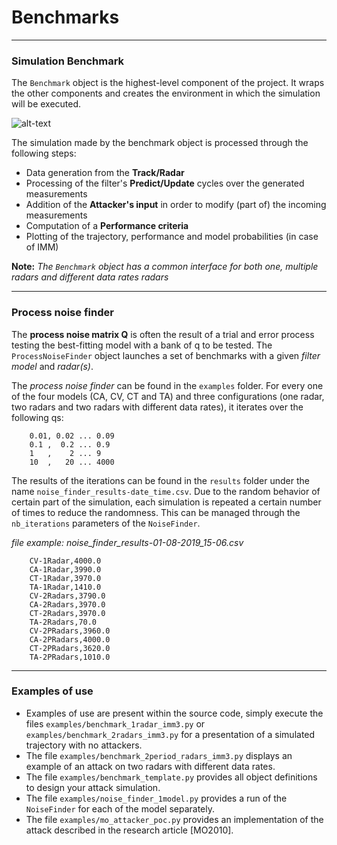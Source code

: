 # Benchmarks

---

### Simulation Benchmark
The `Benchmark` object is the highest-level component of the project.
It wraps the other components and creates the environment in which
the simulation will be executed.  

![alt-text][basic_use]

The simulation made by the benchmark object is processed through the
following steps:
* Data generation from the **Track/Radar**
* Processing of the filter's **Predict/Update** cycles over the generated measurements
* Addition of the **Attacker's input** in order to modify (part of) the incoming measurements
* Computation of a **Performance criteria**
* Plotting of the trajectory, performance and model probabilities (in case of IMM)

**Note:** *The `Benchmark` object has a common interface for both one,
multiple radars and different data rates radars*

---

### Process noise finder

The **process noise matrix Q** is often the result of a trial and error
process testing the best-fitting model with a bank of q to be tested. The
`ProcessNoiseFinder` object launches a set of benchmarks with a given
*filter model* and *radar(s)*.

The *process noise finder* can be found in the `examples` folder. For every
one of the four models (CA, CV, CT and TA) and three configurations
(one radar, two radars and two radars with different data rates), it
 iterates over the following qs:

```csv
    0.01, 0.02 ... 0.09
    0.1 ,  0.2 ... 0.9
    1   ,    2 ... 9
    10  ,   20 ... 4000

```

The results of the iterations can be found in the `results` folder under
the name `noise_finder_results-date_time.csv`. Due to the random behavior
of certain part of the simulation, each simulation is repeated a certain
number of times to reduce the randomness. This can be managed through
the `nb_iterations` parameters of the `NoiseFinder`.

*file example: noise_finder_results-01-08-2019_15-06.csv*
```csv
    CV-1Radar,4000.0
    CA-1Radar,3990.0
    CT-1Radar,3970.0
    TA-1Radar,1410.0
    CV-2Radars,3790.0
    CA-2Radars,3970.0
    CT-2Radars,3970.0
    TA-2Radars,70.0
    CV-2PRadars,3960.0
    CA-2PRadars,4000.0
    CT-2PRadars,3620.0
    TA-2PRadars,1010.0
```

---

### Examples of use

* Examples of use are present within the source code, simply execute
the files `examples/benchmark_1radar_imm3.py` or `examples/benchmark_2radars_imm3.py`
for a presentation of a simulated trajectory with no attackers.  
* The file `examples/benchmark_2period_radars_imm3.py` displays an example of an attack
on two radars with different data rates.  
* The file `examples/benchmark_template.py` provides all object definitions to design
your attack simulation.
* The file `examples/noise_finder_1model.py` provides a run of the `NoiseFinder` for
each of the model separately.
* The file `examples/mo_attacker_poc.py` provides an implementation of the attack described
in the research article [MO2010].

[basic_use]:https://pan.kereval.com/qde/fdia_simulation/raw/master/images/basic_use.png "Basic use of the project"
